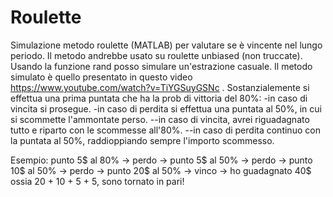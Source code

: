 # Roulette
Simulazione metodo roulette (MATLAB) per valutare se è vincente nel lungo periodo. Il metodo andrebbe usato su roulette unbiased (non truccate).
Usando la funzione rand posso simulare un'estrazione casuale. 
Il metodo simulato è quello presentato in questo video https://www.youtube.com/watch?v=TiYGSuyGSNc .
Sostanzialemente si effettua una prima puntata che ha la prob di vittoria del 80%:
-in caso di vincita si prosegue.
-in caso di perdita si effettua una puntata al 50%, in cui si scommette l'ammontate perso.
    --in caso di vincita, avrei riguadagnato tutto e riparto con le scommesse all'80%.
    --in caso di perdita continuo con la puntata al 50%, raddioppiando sempre l'importo scommesso. 

Esempio: punto 5$ al 80% -> perdo -> punto 5$ al 50% -> perdo -> punto 10$ al 50% -> perdo -> punto 20$ al 50% -> vinco -> ho guadagnato 40$ ossia 20 + 10 + 5 + 5, sono tornato in pari!
